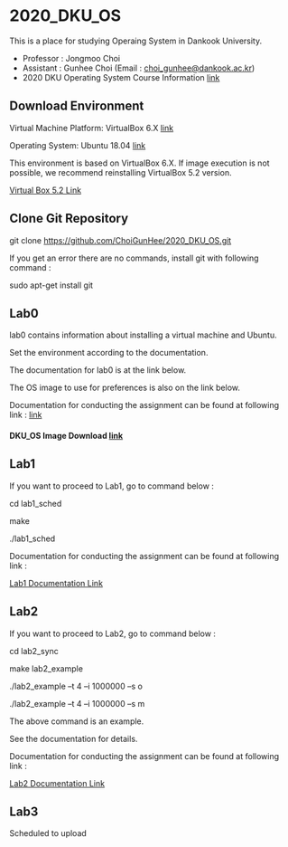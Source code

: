 # 2020_DKU_OS


This is a place for studying Operaing System in Dankook University.
- Professor : Jongmoo Choi
- Assistant : Gunhee Choi (Email : choi_gunhee@dankook.ac.kr)
- 2020 DKU Operating System Course Information [link](http://embedded.dankook.ac.kr/~choijm/course/course.html)


## Download Environment
Virtual Machine Platform: VirtualBox 6.X [link](https://www.virtualbox.org/)

Operating System: Ubuntu 18.04 [link](https://ubuntu.com/download/desktop)

This environment is based on VirtualBox 6.X.
If image execution is not possible, we recommend reinstalling VirtualBox 5.2 version.

[Virtual Box 5.2 Link](https://www.virtualbox.org/wiki/Download_Old_Builds_5_2)


## Clone Git Repository
git clone https://github.com/ChoiGunHee/2020_DKU_OS.git

If you get an error there are no commands, install git with following command :

sudo apt-get install git

## Lab0
lab0 contains information about installing a virtual machine and Ubuntu.

Set the environment according to the documentation.

The documentation for lab0 is at the link below.

The OS image to use for preferences is also on the link below.

Documentation for conducting the assignment can be found at following link : [link](https://drive.google.com/open?id=1JIwUUl1qL7z290NiIqOBuZLzkXMjQn55)

#### DKU_OS Image Download [link](https://drive.google.com/open?id=1uCVLdL9EdkVZhmvn4egd2p4aErwybT2i)

## Lab1
If you want to proceed to Lab1, go to command below :

cd lab1_sched

make

./lab1_sched

Documentation for conducting the assignment can be found at following link :

[Lab1 Documentation Link](https://drive.google.com/open?id=1LzeJsWAyntJVmKHmIJl5YgBYGpVuNCs0)

## Lab2

If you want to proceed to Lab2, go to command below :

cd lab2_sync

make lab2_example

./lab2_example –t 4 –i 1000000 –s o

./lab2_example –t 4 –i 1000000 –s m

The above command is an example.

See the documentation for details.

Documentation for conducting the assignment can be found at following link :

[Lab2 Documentation Link](https://drive.google.com/open?id=1lLiAKuQeW7PDoqocLSaPB4N2v9GvcSHR)

## Lab3

Scheduled to upload
